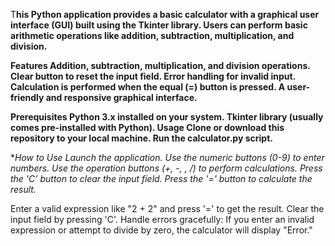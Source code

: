 T**his Python application provides a basic calculator with a graphical user interface (GUI) built using the Tkinter library. Users can perform basic arithmetic operations like addition, subtraction, multiplication, and division.**

**Features
Addition, subtraction, multiplication, and division operations.
Clear button to reset the input field.
Error handling for invalid input.
Calculation is performed when the equal (=) button is pressed.
A user-friendly and responsive graphical interface.**




**Prerequisites
Python 3.x installed on your system.
Tkinter library (usually comes pre-installed with Python).
Usage
Clone or download this repository to your local machine.
Run the calculator.py script.**




**How to Use
Launch the application.
Use the numeric buttons (0-9) to enter numbers.
Use the operation buttons (+, -, *, /) to perform calculations.
Press the 'C' button to clear the input field.
Press the '=' button to calculate the result.**

Enter a valid expression like "2 + 2" and press '=' to get the result.
Clear the input field by pressing 'C'.
Handle errors gracefully: If you enter an invalid expression or attempt to divide by zero, the calculator will display "Error."
